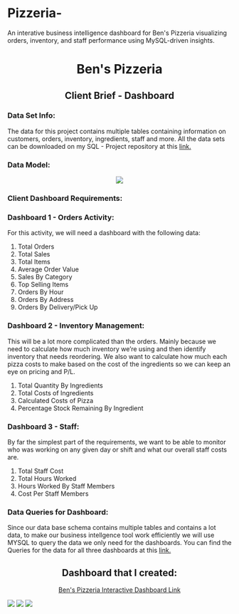 # Pizzeria-
An interative business intelligence dashboard for Ben's Pizzeria visualizing orders, inventory, and staff performance using MySQL-driven insights.

<h1 align="center">Ben's Pizzeria</h1>
<h2 align="center">Client Brief - Dashboard</h2>

<P>
  <h3>Data Set Info:</h3>
  <P>
    The data for this project contains multiple tables containing information on customers, orders, inventory, ingredients, staff and more. All the data sets can be downloaded     on my SQL - Project repository at this <a href="https://github.com/luisosorio3214/SQL-Projects/tree/main/Ben's%20Pizzeria/Data">link.</a>
  </p>
  
  <h3>Data Model:</h3>
   <p align="center">
     <img src="Pizzeria - Dashboard Images/Pizzeria_Schema.PNG">
   </p>
 </P>

<h3>Client Dashboard Requirements:</h3>
 <P>
  
  <h3>Dashboard 1 - Orders Activity:</h3>
  For this activity, we will need a dashboard with the following data:
  <ol>
    <li>Total Orders</li>
    <li>Total Sales</li>
    <li>Total Items</li>
    <li>Average Order Value</li>
    <li>Sales By Category</li>
    <li>Top Selling Items</li>
    <li>Orders By Hour</li>
    <li>Orders By Address</li>
    <li>Orders By Delivery/Pick Up</li>
  </ol>

  <h3>Dashboard 2 - Inventory Management:</h3>
  This will be a lot more complicated than the orders. Mainly because we need to calculate how much inventory we’re using and then identify inventory that needs                 reordering. We also want to calculate how much each pizza costs to make based on the cost of the ingredients so we can keep an eye on pricing and P/L. 
  <ol>
    <li>Total Quantity By Ingredients</li>
    <li>Total Costs of Ingredients</li>
    <li>Calculated Costs of Pizza</li>
    <li>Percentage Stock Remaining By Ingredient</li>
  </ol>

  <h3>Dashboard 3 - Staff:</h3>
  By far the simplest part of the requirements, we want to be able to monitor who was working on any given day or shift and what our overall staff costs are.
  <ol>
    <li>Total Staff Cost</li>
    <li>Total Hours Worked</li>
    <li>Hours Worked By Staff Members</li>
    <li>Cost Per Staff Members</li>
  </ol>

  <h3>Data Queries for Dashboard: </h3>
  <p>
    Since our data base schema contains multiple tables and contains a lot data, to make our business intellgence tool work efficiently we will use MYSQL to query the data         we only need for the dashboards. You can find the Queries for the data for all three dashboards at this <a href="Dashboard - Queries.sql">link.</a>
  </p>
 </p>



<P>
  <h2 align="center">Dashboard that I created:</h2>
  <P align="center">
    <a href="https://app.powerbi.com/view?r=eyJrIjoiM2JjNGU2MDYtMmQ1MC00YTI3LTk2M2QtZjJjYmE0NDU5ODA1IiwidCI6ImQxNzU2NzliLWFjZDMtNDY0NC1iZTgyLWFmMDQxOTgyOTc3YSIsImMiOjZ9">
      Ben's Pizzeria Interactive Dashboard Link
    </a>
  </P>
  <img src="Pizzeria - Dashboard Images/Pizzeria - Dashboard-2.png">
  <img src="Pizzeria - Dashboard Images/Pizzeria - Dashboard-3.png">
  <img src="Pizzeria - Dashboard Images/Pizzeria - Dashboard-4.png">
</P>
